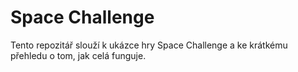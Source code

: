 # Space Challenge
Tento repozitář slouží k ukázce hry Space Challenge a ke krátkému přehledu o tom, jak celá funguje.
